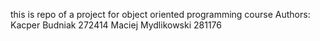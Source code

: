 this is repo of a project for object oriented programming course 
Authors:
Kacper Budniak 272414
Maciej Mydlikowski 281176
